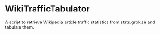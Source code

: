 # WikiTrafficTabulator
A script to retrieve Wikipedia article traffic statistics from stats.grok.se and tabulate them.
